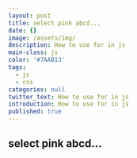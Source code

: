 ```yaml
---
layout: post
title: select pink abcd...
date: {}
image: /assets/img/
description: How to use for in js
main-class: js
color: '#7AAB13'
tags:
  - js
  - css
categories: null
twitter_text: How to use for in js
introduction: How to use for in js
published: true
---
```


## select pink abcd...


<script src="https://gist.github.com/HowieWang/47eb8c9d7d498cdfcf96244e85f05bc4.js"></script>
<script>
	var aFile = document.getElementsByClassName('gist-file'); // [0].style.marginLeft='50%';
   for(var i; i<aFile.length; i++){
       aFile[i].style.marginLeft='11%';
       aFile[i].style.marginRight='11%';
   }
</script>


